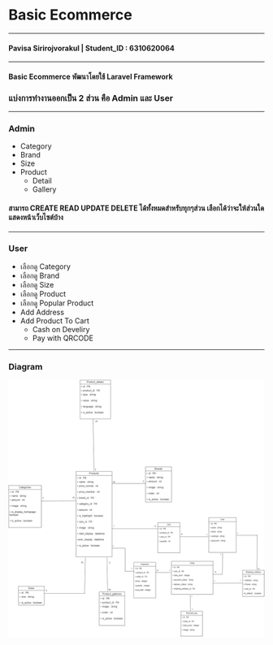 # Basic Ecommerce
------------------------------------------------
#### Pavisa Sirirojvorakul | Student_ID : 6310620064
---------------------------------------------------
#### Basic Ecommerce พัฒนาโดยใช้ Laravel Framework 
### แบ่งการทำงานออกเป็น 2 ส่วน คือ Admin และ User
---------------------------------------------------
### Admin 
- Category
- Brand
- Size
- Product
    - Detail
    - Gallery
#### สามารถ CREATE READ UPDATE DELETE ได้ทั้งหมดสำหรับทุกๆส่วน เลือกได้ว่าจะให้ส่วนใดแสดงหน้าเว็บไซต์บ้าง

------------------------------------------------------------------------------------------------------
### User
- เลือกดู Category
- เลือกดู Brand
- เลือกดู Size
- เลือกดู Product
- เลือกดู Popular Product
- Add Address
- Add Product To Cart
    - Cash on Develiry
    - Pay with QRCODE
------------------------------------------------------------------------------------------------------
### Diagram

![ecommerce](public/images/diagram.png)



